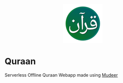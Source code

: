 <p align=center><img src=./manaashir/e.png width=128 /></p>

# Quraan
Serverless Offline Quraan Webapp made using [Mudeer](github.com/xorasan/mudeer)
